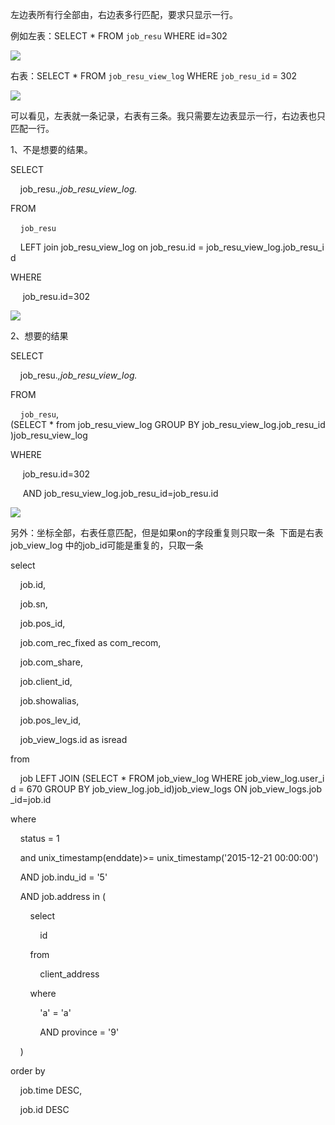 左边表所有行全部由，右边表多行匹配，要求只显示一行。



例如左表：SELECT * FROM `job_resu` WHERE id=302

![](https://gitee.com/hxc8/images8/raw/master/img/202407191058452.jpg)





右表：SELECT * FROM `job_resu_view_log` WHERE `job_resu_id` = 302

![](https://gitee.com/hxc8/images8/raw/master/img/202407191058667.jpg)



可以看见，左表就一条记录，右表有三条。我只需要左边表显示一行，右边表也只匹配一行。



1、不是想要的结果。

SELECT 

    job_resu.*,job_resu_view_log.*

FROM 

    `job_resu`

    LEFT join job_resu_view_log on job_resu.id = job_resu_view_log.job_resu_id

WHERE 

     job_resu.id=302

![](https://gitee.com/hxc8/images8/raw/master/img/202407191058789.jpg)





2、想要的结果

SELECT 

    job_resu.*,job_resu_view_log.*

FROM 

    `job_resu`,(SELECT * from job_resu_view_log GROUP BY job_resu_view_log.job_resu_id)job_resu_view_log

WHERE 

     job_resu.id=302

     AND job_resu_view_log.job_resu_id=job_resu.id

![](https://gitee.com/hxc8/images8/raw/master/img/202407191058071.jpg)







另外：坐标全部，右表任意匹配，但是如果on的字段重复则只取一条  下面是右表job_view_log 中的job_id可能是重复的，只取一条

select 

    job.id, 

    job.sn, 

    job.pos_id, 

    job.com_rec_fixed as com_recom, 

    job.com_share, 

    job.client_id, 

    job.showalias, 

    job.pos_lev_id, 

    job_view_logs.id as isread 

from 

    job LEFT JOIN (SELECT * FROM job_view_log WHERE job_view_log.user_id = 670 GROUP BY job_view_log.job_id)job_view_logs ON job_view_logs.job_id=job.id

where 

    status = 1 

    and unix_timestamp(enddate)>= unix_timestamp('2015-12-21 00:00:00') 

    AND job.indu_id = '5' 

    AND job.address in (

        select 

            id 

        from 

            client_address 

        where 

            'a' = 'a' 

            AND province = '9'

    ) 

order by 

    job.time DESC, 

    job.id DESC


